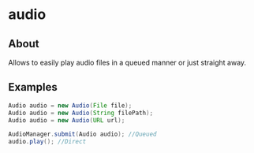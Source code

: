 # audio

## About
Allows to easily play audio files in a queued manner or just straight away.

## Examples
```java
Audio audio = new Audio(File file);
Audio audio = new Audio(String filePath);
Audio audio = new Audio(URL url);

AudioManager.submit(Audio audio); //Queued
audio.play(); //Direct
```
